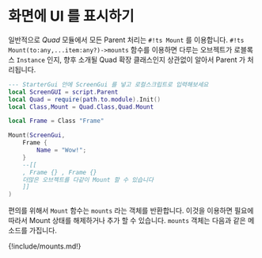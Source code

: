 
# 화면에 UI 를 표시하기

일반적으로 *Quad* 모듈에서 모든 Parent 처리는 `#!ts Mount` 를 이용합니다. `#!ts Mount(to:any,...item:any?)->mounts` 함수를 이용하면 다루는 오브젝트가 로블록스 `Instance` 인지, 향후 소개될 Quad 확장 클래스인지 상관없이 알아서 Parent 가 처리됩니다.

```lua
--- StarterGui 안에 ScreenGui 를 넣고 로컬스크립트로 입력해보세요
local ScreenGUI = script.Parent
local Quad = require(path.to.module).Init()
local Class,Mount = Quad.Class,Quad.Mount

local Frame = Class "Frame"

Mount(ScreenGui,
    Frame {
        Name = "Wow!";
    }
    --[[
    , Frame {} , Frame {}
    더많은 오브젝트를 다같이 Mount 할 수 있습니다
    ]]
)
```

편의를 위해서 `Mount` 함수는 `mounts` 라는 객체를 반환합니다. 이것을 이용하면 필요에 따라서 Mount 상태를 해제하거나 추가 할 수 있습니다. `mounts` 객체는 다음과 같은 메소드를 가집니다.  

{!include/mounts.md!}

